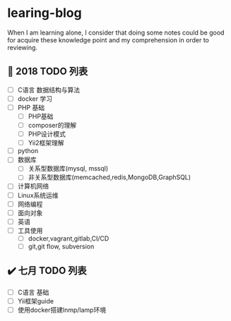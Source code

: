 # learing-blog
When I am learning alone, I consider that  doing some notes could be good for acquire these knowledge point and my comprehension  in order to reviewing.

## :muscle: 2018 TODO 列表

- [ ] C语言 数据结构与算法 
- [ ] docker 学习
- [ ] PHP 基础
    + [ ] PHP基础
    + [ ] composer的理解
    + [ ] PHP设计模式
    + [ ] Yii2框架理解
- [ ] python 
- [ ] 数据库
    + [ ] 关系型数据库(mysql, mssql)
    + [ ] 非关系型数据库(memcached,redis,MongoDB,GraphSQL)
- [ ] 计算机网络
- [ ] Linux系统运维
- [ ] 网络编程
- [ ] 面向对象
- [ ] 英语
- [ ] 工具使用
    + [ ] docker,vagrant,gitlab,CI/CD
    + [ ] git,git flow, subversion

## :heavy_check_mark: 七月 TODO 列表

- [ ] C语言 基础
- [ ] Yii框架guide
- [ ] 使用docker搭建lnmp/lamp环境
